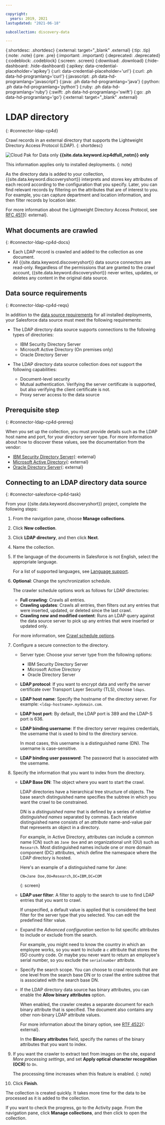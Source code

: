 ```yaml
---

copyright:
  years: 2019, 2021
lastupdated: "2021-06-18"

subcollection: discovery-data

---
```


{:shortdesc: .shortdesc}
{:external: target="_blank" .external}
{:tip: .tip}
{:note: .note}
{:pre: .pre}
{:important: .important}
{:deprecated: .deprecated}
{:codeblock: .codeblock}
{:screen: .screen}
{:download: .download}
{:hide-dashboard: .hide-dashboard}
{:apikey: data-credential-placeholder='apikey'} 
{:url: data-credential-placeholder='url'}
{:curl: .ph data-hd-programlang='curl'}
{:javascript: .ph data-hd-programlang='javascript'}
{:java: .ph data-hd-programlang='java'}
{:python: .ph data-hd-programlang='python'}
{:ruby: .ph data-hd-programlang='ruby'}
{:swift: .ph data-hd-programlang='swift'}
{:go: .ph data-hd-programlang='go'}
{:external: target="_blank" .external}


# LDAP directory
{: #connector-ldap-cp4d}

Crawl records in an external directory that supports the Lightweight Directory Access Protocol (LDAP).
{: shortdesc}

![Cloud Pak for Data only](images/desktop.png) **{{site.data.keyword.icp4dfull_notm}} only**

This information applies only to installed deployments.
{: note}

As the directory data is added to your collection, {{site.data.keyword.discoveryshort}} interprets and stores key attributes of each record according to the configuration that you specify. Later, you can find relevant records by filtering on the attributes that are of interest to you. For example, you can capture department and location information, and then filter records by location later.

For more information about the Lightweight Directory Access Protocol, see [RFC 4511](https://datatracker.ietf.org/doc/html/rfc4511){: external}.

## What documents are crawled
{: #connector-ldap-cp4d-docs}

- Each LDAP record is crawled and added to the collection as one document.
- All {{site.data.keyword.discoveryshort}} data source connectors are read-only. Regardless of the permissions that are granted to the crawl account, {{site.data.keyword.discoveryshort}} never writes, updates, or deletes any content in the original data source.

## Data source requirements
{: #connector-ldap-cp4d-reqs}

In addition to the [data source requirements](/docs/discovery-data?topic=discovery-data-collection-types#requirements) for all installed deployments, your Salesforce data source must meet the following requirements:

- The LDAP directory data source supports connections to the following types of directories:

  - IBM Security Directory Server
  - Microsoft Active Directory (On premises only)
  - Oracle Directory Server

- The LDAP directory data source collection does *not* support the following capabilities:

  - Document-level security
  - Mutual authentication. Verifying the server certificate is supported, but also verifying the client certificate is not.
  - Proxy server access to the data source

## Prerequisite step
{: #connector-ldap-cp4d-prereq}

When you set up the collection, you must provide details such as the LDAP host name and port, for your directory server type. For more information about how to discover these values, see the documentation from the vendor:

- [IBM Security Directory Server](https://www.ibm.com/docs/en/sdse/6.4.0?topic=do-security-directory-server-overview){: external}
- [Microsoft Active Directory](https://docs.microsoft.com/en-us/machine-learning-server/operationalize/configure-authentication#active-directory-and-ldapldap-s){: external}
- [Oracle Directory Server](https://docs.oracle.com/cd/E20295_01/html/821-1220/bcalm.html#scrolltoc){: external}

## Connecting to an LDAP directory data source
{: #connector-salesforce-cp4d-task}

From your {{site.data.keyword.discoveryshort}} project, complete the following steps:

1.  From the navigation pane, choose **Manage collections**.
1.  Click **New collection**.
1.  Click **LDAP directory**, and then click **Next**.
1.  Name the collection.
1.  If the language of the documents in Salesforce is not English, select the appropriate language.

    For a list of supported languages, see [Language support](/docs/discovery-data?topic=discovery-data-language-support).
1.  **Optional**: Change the synchronization schedule. 

    The crawler schedule options work as follows for LDAP directories:

    - **Full crawling**: Crawls all entries.
    - **Crawling updates**: Crawls all entries, then filters out any entries that were inserted, updated, or deleted since the last crawl.
    - **Crawling new and modified content**: Runs an LDAP query against the data source server to pick up any entries that were inserted or updated only.

    For more information, see [Crawl schedule options](/docs/discovery-data?topic=discovery-data-collections#crawlschedule).
1.  Configure a secure connection to the directory.

    - Server type: Choose your server type from the following options:

      - IBM Security Directory Server
      - Microsoft Active Directory
      - Oracle Directory Server
      
    - **LDAP protocol**: If you want to encrypt data and verify the server certificate over Transport Layer Security (TLS), choose `ldaps`.
    - **LDAP host name**: Specify the hostname of the directory server. For example: `<ldap-hostname>.mydomain.com`.
    - **LDAP host port**: By default, the LDAP port is 389 and the LDAP-S port is 636.
    - **LDAP binding username**: If the directory server requires credentials, the username that is used to bind to the directory service.
    
      In most cases, this username is a distinguished name (DN). The username is case-sensitive.
    - **LDAP binding user password**: The password that is associated with the username.
1.  Specify the information that you want to index from the directory.

    - **LDAP Base DN**: The object where you want to start the crawl. 
    
      LDAP directories have a hierarchical tree structure of objects. The base search distinguished name specifies the subtree in which you want the crawl to be constrained.
    
      DN is a *distinguished name* that is defined by a series of *relative distinguished names* separated by commas. Each relative distinguished name consists of an *attribute* name-and-value pair that represents an object in a directory. 
      
      For example, in Active Directory, attributes can include a common name (CN) such as `Jane Doe` and an organizational unit (OU) such as `Research`. Most distinguished names include one or more domain component (DC) attributes, which define the namespace where the LDAP directory is hosted.
    
      Here's an example of a distinguished name for Jane:

      ```
      CN=Jane Doe,OU=Research,DC=IBM,DC=COM
      ```
      {: screen}

    - **LDAP user filter**: A filter to apply to the search to use to find LDAP entries that you want to crawl. 
    
      If unspecified, a default value is applied that is considered the best filter for the server type that you selected. You can edit the predefined filter value.

    - Expand the *Advanced configuration* section to list specific attributes to include or exclude from the search.

      For example, you might need to know the country in which an employee works, so you want to include a `c` attribute that stores the ISO country code. Or maybe you never want to return an employee's serial number, so you exclude the `serialnumber` attribute.

    - Specify the search scope. You can choose to crawl records that are one level from the search base DN or to crawl the entire subtree that is associated with the search base DN.

    - If the LDAP directory data source has binary attributes, you can enable the **Allow binary attributes** option.
    
      When enabled, the crawler creates a separate document for each binary attribute that is specified. The document also contains any other non-binary LDAP attribute values. 
      
      For more information about the binary option, see [RTF 4522](https://datatracker.ietf.org/doc/html/rfc4522){: external}.

      In the **Binary attributes** field, specify the names of the binary attributes that you want to index.
1.  If you want the crawler to extract text from images on the site, expand *More processing settings*, and set **Apply optical character recognition (OCR)** to `On`.

    The processing time increases when this feature is enabled.
    {: note}
1. Click **Finish**.

The collection is created quickly. It takes more time for the data to be processed as it is added to the collection. 

If you want to check the progress, go to the Activity page. From the navigation pane, click **Manage collections**, and then click to open the collection.
